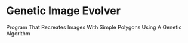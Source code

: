 # Genetic Image Evolver
 Program That Recreates Images With Simple Polygons Using A Genetic Algorithm 
